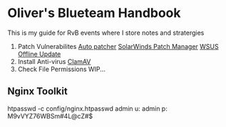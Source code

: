 # Oliver's Blueteam Handbook

This is my guide for RvB events where I store notes and stratergies

1. Patch Vulnerabilites
    [Auto patcher](http://www.autopatcher.net/forum/viewforum.php?f=3)
    [SolarWinds Patch Manager](https://www.solarwinds.com/patch-manager)
    [WSUS Offline Update](https://www.wsusoffline.net/docs/)
2. Install Anti-virus
    [ClamAV](https://www.clamav.net/downloads)
3. Check File Permissions
    WIP...
## Nginx Toolkit
htpasswd -c config/nginx.htpasswd admin
u: admin p: M9vVYZ76WBSm#4L@cZ#$